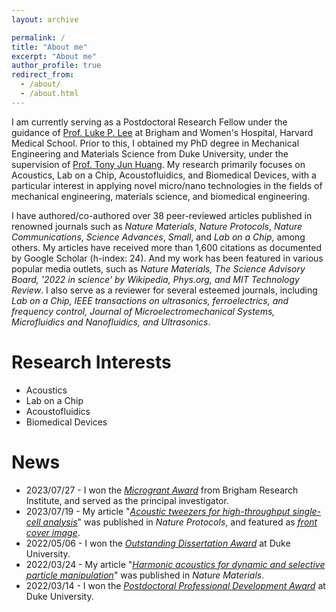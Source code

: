 ```yaml
---
layout: archive

permalink: /
title: "About me"
excerpt: "About me"
author_profile: true
redirect_from: 
  - /about/
  - /about.html
---
```


I am currently serving as a Postdoctoral Research Fellow under the guidance of [Prof. Luke P. Lee](https://connects.catalyst.harvard.edu/Profiles/display/Person/165825) at Brigham and Women's Hospital, Harvard Medical School. Prior to this, I obtained my PhD degree in Mechanical Engineering and Materials Science from Duke University, under the supervision of [Prof. Tony Jun Huang](https://acoustofluidics.pratt.duke.edu/people/tony-jun-huang). My research primarily focuses on Acoustics, Lab on a Chip, Acoustofluidics, and Biomedical Devices, with a particular interest in applying novel micro/nano technologies in the fields of mechanical engineering, materials science, and biomedical engineering. 

I have authored/co-authored over 38 peer-reviewed articles published in renowned journals such as _Nature Materials_, _Nature Protocols_, _Nature Communications_, _Science Advances_, _Small_, and _Lab on a Chip_, among others. My articles have received more than 1,600 citations as documented by Google Scholar (h-index: 24). And my work has been featured in various popular media outlets, such as _Nature Materials, The Science Advisory Board, '2022 in science' by Wikipedia, Phys.org, and MIT Technology Review_. I also serve as a reviewer for several esteemed journals, including _Lab on a Chip, IEEE transactions on ultrasonics, ferroelectrics, and frequency control, Journal of Microelectromechanical Systems, Microfluidics and Nanofluidics, and Ultrasonics_. 

Research Interests
======
* Acoustics
* Lab on a Chip
* Acoustofluidics 
* Biomedical Devices

News
======
* 2023/07/27 - I won the [_Microgrant Award_](http://www.bwhresearch.org/microgrants/) from Brigham Research Institute, and served as the principal investigator. 
* 2023/07/19 - My article "[_Acoustic tweezers for high-throughput single-cell analysis_](https://www.nature.com/articles/s41596-023-00844-5)" was published in _Nature Protocols_, and featured as [_front cover image_](https://www.nature.com/nprot/volumes/18/issues/8). 
* 2022/05/06 - I won the [_Outstanding Dissertation Award_](https://pratt.duke.edu/about/news/duke-engineering-celebrates-class-2022) at Duke University. 
* 2022/03/24 - My article "[_Harmonic acoustics for dynamic and selective particle manipulation_](https://www.nature.com/articles/s41563-022-01210-8)" was published in _Nature Materials_. 
* 2022/03/14 - I won the [_Postdoctoral Professional Development Award_](https://postdoc.duke.edu/2022-duke-postdoctoral-professional-development-award-winners) at Duke University. 
